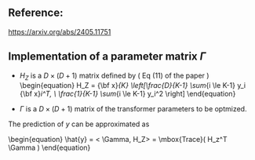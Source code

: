 ## Reference:

 https://arxiv.org/abs/2405.11751


## Implementation of a parameter matrix $\Gamma$ 

* $H_Z$ is a $D \times (D+1)$ matrix defined by ( Eq (11) of the paper )
\begin{equation}
H_Z = {\bf x}_{K} \left[\frac{D}{K-1} \sum_{i \le K-1} y_i {\bf x}_i^T, \ \frac{1}{K-1} \sum_{i \le K-1} y_i^2 \right]
\end{equation}

* $\Gamma$ is a $D \times (D+1)$ matrix of the transformer parameters to be optmized.

The prediction of $y$ can be approximated as

\begin{equation}
\hat{y} = < \Gamma, H_Z> = \mbox{Trace}( H_z^T \Gamma )
\end{equation}